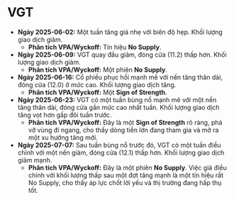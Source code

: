 # VGT

- **Ngày 2025-06-02:** Một tuần tăng giá nhẹ với biên độ hẹp. Khối lượng giao dịch giảm.
    - **Phân tích VPA/Wyckoff:** Tín hiệu **No Supply**.
- **Ngày 2025-06-09:** VGT quay đầu giảm, đóng cửa (11.2) thấp hơn. Khối lượng giao dịch giảm.
    - **Phân tích VPA/Wyckoff:** Một phiên **No Supply**.
- **Ngày 2025-06-16:** Cổ phiếu phục hồi mạnh mẽ với nến tăng thân dài, đóng cửa (12.0) ở mức cao. Khối lượng giao dịch tăng.
    - **Phân tích VPA/Wyckoff:** Một **Sign of Strength**.
- **Ngày 2025-06-23:** VGT có một tuần bùng nổ mạnh mẽ với một nến tăng thân dài, đóng cửa gần mức cao nhất tuần. Khối lượng giao dịch tăng vọt hơn gấp đôi tuần trước.
    - **Phân tích VPA/Wyckoff:** Đây là một **Sign of Strength** rõ ràng, phá vỡ vùng đi ngang, cho thấy dòng tiền lớn đang tham gia và mở ra một xu hướng tăng mới.
- **Ngày 2025-07-07:** Sau tuần bùng nổ trước đó, VGT có một tuần điều chỉnh với một nến giảm, đóng cửa (12.1) thấp hơn. Khối lượng giao dịch giảm mạnh.
    - **Phân tích VPA/Wyckoff:** Đây là một phiên **No Supply**. Việc giá điều chỉnh với khối lượng thấp sau một đợt tăng mạnh là một tín hiệu rất No Supply, cho thấy áp lực chốt lời yếu và thị trường đang hấp thụ tốt.


